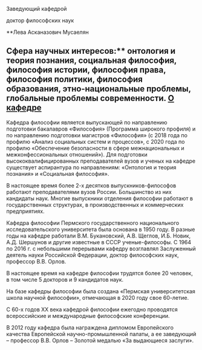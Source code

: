Заведующий кафедрой
   

 доктор философских наук
   

**Лева Асканазович Мусаелян
   

  

  

  

  

  

  

 Сфера научных интересов:** 
 онтология и теория познания, социальная философия, философия истории, философия права, философия политики, философия образования, этно-национальные проблемы, глобальные проблемы современности.
[О кафедре](http://www.psu.ru/fakultety/filosofsko-sotsiologicheskij-fakultet/kafedry/kafedra-filosofii/o-kafedre)
-------------------------------------------------------------------------------------------------





 Кафедра философии является выпускающей по направлению подготовки бакалавров «Философия» (Программа широкого профиля) и по направлению подготовки магистров «Философия» (с 2018 года по профилю «Анализ социальных систем и процессов», с 2020 года по профилю «Обеспечение безопасности в сфере межнациональных и межконфессиональных отношений»). Для подготовки высококвалифицированных преподавателей вузов и ученых на кафедре существует аспирантура по направлениям: «Онтология и теория познания» и «Социальная философия».
   

  

 В настоящее время более 2-х десятков выпускников-философов работают преподавателями вузов России. Большинство из них кандидаты наук. Многие выпускники отделения философии работают в государственных структурах, в производственных и коммерческих предприятиях.
   

  

 Кафедра философии Пермского государственного национального исследовательского университета была основана в 1950 году. В разные годы на кафедре работали В.М. Букановский, А.В. Щеглов, И.Б. Новик, А.Д. Шершунов и другие известные в СССР ученые-философы. С 1964 по 2016 г. с небольшими перерывами кафедру возглавлял Заслуженный деятель науки Российской Федерации, доктор философских наук, профессор В.В. Орлов.
   

  

 В настоящее время на кафедре философии трудятся более 20 человек, в том числе 5 докторов и 9 кандидатов наук.
   

  

 На базе кафедры философии была создана «Пермская университетская школа научной философии», отмечающая в 2020 году свое 60-летие.
   

  

 С 60-х годов XX века кафедрой философии ежегодно проводятся всероссийские и международные философские конференции.
   

  

 В 2012 году кафедра была награждена дипломом Европейского качества Европейской научно-промышленной палаты, а ее заведующий – профессор В.В. Орлов – Золотой медалью «За выдающиеся заслуги».